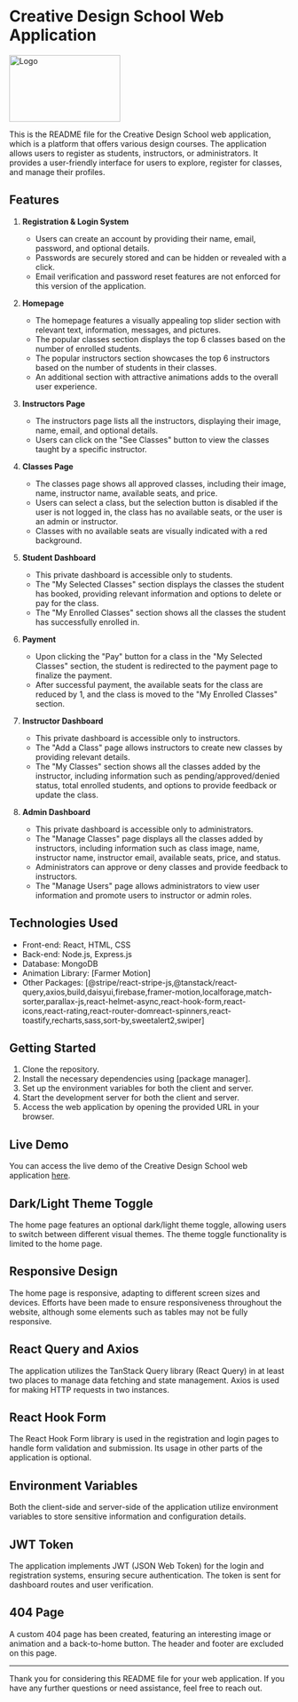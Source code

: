 # Creative Design School Web Application

<a href="https://creative-design-school.web.app/" target="_blank"><img src="https://shorturl.at/dhH27" alt="Logo" height="120" width="200"></a>

This is the README file for the Creative Design School web application, which is a platform that offers various design courses. The application allows users to register as students, instructors, or administrators. It provides a user-friendly interface for users to explore, register for classes, and manage their profiles.

## Features

1. **Registration & Login System**

   - Users can create an account by providing their name, email, password, and optional details.
   - Passwords are securely stored and can be hidden or revealed with a click.
   - Email verification and password reset features are not enforced for this version of the application.

2. **Homepage**

   - The homepage features a visually appealing top slider section with relevant text, information, messages, and pictures.
   - The popular classes section displays the top 6 classes based on the number of enrolled students.
   - The popular instructors section showcases the top 6 instructors based on the number of students in their classes.
   - An additional section with attractive animations adds to the overall user experience.

3. **Instructors Page**

   - The instructors page lists all the instructors, displaying their image, name, email, and optional details.
   - Users can click on the "See Classes" button to view the classes taught by a specific instructor.

4. **Classes Page**

   - The classes page shows all approved classes, including their image, name, instructor name, available seats, and price.
   - Users can select a class, but the selection button is disabled if the user is not logged in, the class has no available seats, or the user is an admin or instructor.
   - Classes with no available seats are visually indicated with a red background.

5. **Student Dashboard**

   - This private dashboard is accessible only to students.
   - The "My Selected Classes" section displays the classes the student has booked, providing relevant information and options to delete or pay for the class.
   - The "My Enrolled Classes" section shows all the classes the student has successfully enrolled in.

6. **Payment**

   - Upon clicking the "Pay" button for a class in the "My Selected Classes" section, the student is redirected to the payment page to finalize the payment.
   - After successful payment, the available seats for the class are reduced by 1, and the class is moved to the "My Enrolled Classes" section.

7. **Instructor Dashboard**

   - This private dashboard is accessible only to instructors.
   - The "Add a Class" page allows instructors to create new classes by providing relevant details.
   - The "My Classes" section shows all the classes added by the instructor, including information such as pending/approved/denied status, total enrolled students, and options to provide feedback or update the class.

8. **Admin Dashboard**
   - This private dashboard is accessible only to administrators.
   - The "Manage Classes" page displays all the classes added by instructors, including information such as class image, name, instructor name, instructor email, available seats, price, and status.
   - Administrators can approve or deny classes and provide feedback to instructors.
   - The "Manage Users" page allows administrators to view user information and promote users to instructor or admin roles.

## Technologies Used

- Front-end: React, HTML, CSS
- Back-end: Node.js, Express.js
- Database: MongoDB
- Animation Library: [Farmer Motion]
- Other Packages: [@stripe/react-stripe-js,@tanstack/react-query,axios,build,daisyui,firebase,framer-motion,localforage,match-sorter,parallax-js,react-helmet-async,react-hook-form,react-icons,react-rating,react-router-domreact-spinners,react-toastify,recharts,sass,sort-by,sweetalert2,swiper]

## Getting Started

1. Clone the repository.
2. Install the necessary dependencies using [package manager].
3. Set up the environment variables for both the client and server.
4. Start the development server for both the client and server.
5. Access the web application by opening the provided URL in your browser.

## Live Demo

You can access the live demo of the Creative Design School web application [here](https://creative-design-school.web.app/).

## Dark/Light Theme Toggle

The home page features an optional dark/light theme toggle, allowing users to switch between different visual themes. The theme toggle functionality is limited to the home page.

## Responsive Design

The home page is responsive, adapting to different screen sizes and devices. Efforts have been made to ensure responsiveness throughout the website, although some elements such as tables may not be fully responsive.

## React Query and Axios

The application utilizes the TanStack Query library (React Query) in at least two places to manage data fetching and state management. Axios is used for making HTTP requests in two instances.

## React Hook Form

The React Hook Form library is used in the registration and login pages to handle form validation and submission. Its usage in other parts of the application is optional.

## Environment Variables

Both the client-side and server-side of the application utilize environment variables to store sensitive information and configuration details.

## JWT Token

The application implements JWT (JSON Web Token) for the login and registration systems, ensuring secure authentication. The token is sent for dashboard routes and user verification.

## 404 Page

A custom 404 page has been created, featuring an interesting image or animation and a back-to-home button. The header and footer are excluded on this page.

---

Thank you for considering this README file for your web application. If you have any further questions or need assistance, feel free to reach out.
